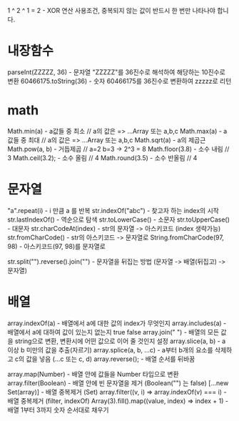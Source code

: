 
1 ^ 2 ^ 1 = 2 - XOR 연산 사용조건, 중복되지 않는 값이 반드시 한 번만 나타나야 합니다.  

# 내장함수

parseInt(ZZZZZ, 36) - 문자열 "ZZZZZ"를 36진수로 해석하여 해당하는 10진수로 변환
60466175.toString(36) - 숫자 60466175를 36진수로 변환하여 zzzzz로 리턴

# math

Math.min(a) - a값들 중 최소 // a의 값은 => ...Array 또는 a,b,c
Math.max(a) - a값들 중 최대 // a의 값은 => ...Array 또는 a,b,c
Math.sqrt(a) - a의 제곱근
Math.pow(a, b) - 거듭제곱 // a=2 b=3 -> 2^3 = 8
Math.floor(3.8) - 소수 내림 // 3
Math.ceil(3.2); - 소수 올림 // 4
Math.round(3.5) - 소수 반올림 // 4

# 문자열

"a".repeat(i) - i 만큼 a 를 반복
str.indexOf("abc") - 찾고자 하는 index의 시작
str.lastIndexOf() - 역순으로 탐색
str.toLowerCase() - 소문자
str.toUpperCase() - 대문자
str.charCodeAt(index) - str의 문자열 -> 아스키코드 (index 생략가능)
str.fromCharCode() - str의 아스키코드 -> 문자열로
String.fromCharCode(97, 98) - 아스키코드(97, 98)를 문자열로

str.split("").reverse().join("") - 문자열을 뒤집는 방법 (문자열 -> 배열(뒤집고) -> 문자열)

# 배열

array.indexOf(a) - 배열에서 a에 대한 값의 index가 무엇인지
array.includes(a) - 배열에서 a에 대하여 값이 있는지 없는지 true false
array.join(" ") - 배열의 모든 값을 string으로 변환, 변환시에 어떤 값으로 이어 줄 것인지 설정
array.slice(a, b) - a 이상 b 미만의 값을 추출(자르기)
array.splice(a, b, ...c) - a부터 b개의 요소를 삭제하고 c의 값을 넣음 (...c 또는 c, d)
array.reverse(); - 배열 순서를 뒤바꿈

array.map(Number) - 배열 안에 값들을 Number 타입으로 변환
array.filter(Boolean) - 배열 안에 빈 문자열을 제거 (Boolean("") 는 false)
[...new Set(array)] - 배열 중복제거 (Set)
array.filter((v, i) => array.indexOf(v) === i) - 배열 중복제거 (filter, indexOf)
Array(3).fill().map((value, index) => index + 1) - 배열 1부터 3까지 숫자 순서대로 채우기
